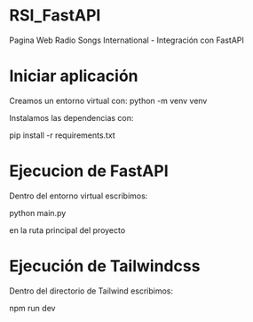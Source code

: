 # RSI_FastAPI
Pagina Web Radio Songs International - Integración con FastAPI




# Iniciar aplicación
Creamos un entorno virtual con: python -m venv venv

Instalamos las dependencias con: 

pip install -r requirements.txt




# Ejecucion de FastAPI
Dentro del entorno virtual escribimos: 

python main.py 

en la ruta principal del proyecto





# Ejecución de Tailwindcss
Dentro del directorio de Tailwind escribimos: 

npm run dev

